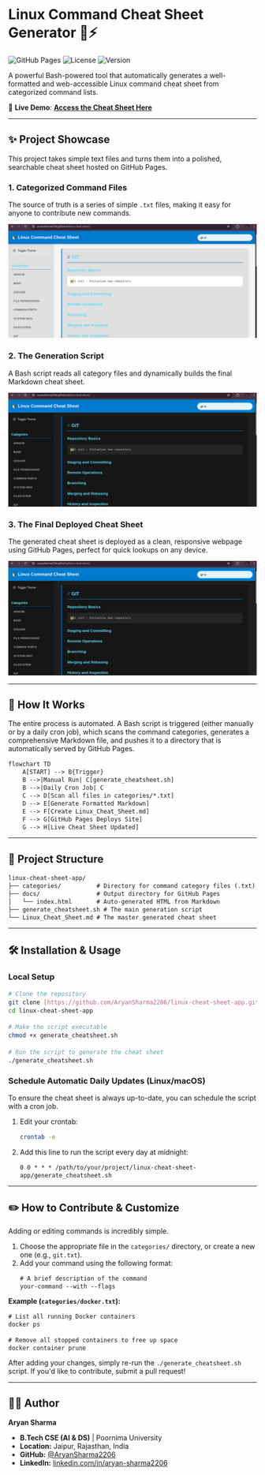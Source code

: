 # Linux Command Cheat Sheet Generator 🐧⚡

![GitHub Pages](https://img.shields.io/badge/GitHub%20Pages-Deployed-brightgreen)
![License](https://img.shields.io/badge/License-MIT-blue)
![Version](https://img.shields.io/badge/Version-1.0-orange)

A powerful Bash-powered tool that automatically generates a well-formatted and web-accessible Linux command cheat sheet from categorized command lists.

🔗 **Live Demo**: [**Access the Cheat Sheet Here**](https://aryansharma2206.github.io/linux-cheat-sheet/)

---
## ✨ Project Showcase

This project takes simple text files and turns them into a polished, searchable cheat sheet hosted on GitHub Pages.

### **1. Categorized Command Files**
The source of truth is a series of simple `.txt` files, making it easy for anyone to contribute new commands.

![Categorized Commands](Project--Images/3.png)

### **2. The Generation Script**
A Bash script reads all category files and dynamically builds the final Markdown cheat sheet.

![Generation Script](Project--Images/2.png)

### **3. The Final Deployed Cheat Sheet**
The generated cheat sheet is deployed as a clean, responsive webpage using GitHub Pages, perfect for quick lookups on any device.

![Final Cheat Sheet Webpage](Project--Images/1.png)

---
## 🤖 How It Works

The entire process is automated. A Bash script is triggered (either manually or by a daily cron job), which scans the command categories, generates a comprehensive Markdown file, and pushes it to a directory that is automatically served by GitHub Pages.

```mermaid
flowchart TD
    A[START] --> B{Trigger}
    B -->|Manual Run| C[generate_cheatsheet.sh]
    B -->|Daily Cron Job| C
    C --> D[Scan all files in categories/*.txt]
    D --> E[Generate Formatted Markdown]
    E --> F[Create Linux_Cheat_Sheet.md]
    F --> G[GitHub Pages Deploys Site]
    G --> H[Live Cheat Sheet Updated]
```

---
## 📂 Project Structure
```
linux-cheat-sheet-app/
├── categories/          # Directory for command category files (.txt)
├── docs/                # Output directory for GitHub Pages
│   └── index.html       # Auto-generated HTML from Markdown
├── generate_cheatsheet.sh # The main generation script
└── Linux_Cheat_Sheet.md # The master generated cheat sheet
```

---
## 🛠️ Installation & Usage

### **Local Setup**
```bash
# Clone the repository
git clone [https://github.com/AryanSharma2206/linux-cheat-sheet-app.git](https://github.com/AryanSharma2206/linux-cheat-sheet-app.git)
cd linux-cheat-sheet-app

# Make the script executable
chmod +x generate_cheatsheet.sh

# Run the script to generate the cheat sheet
./generate_cheatsheet.sh
```

### **Schedule Automatic Daily Updates (Linux/macOS)**
To ensure the cheat sheet is always up-to-date, you can schedule the script with a cron job.

1.  Edit your crontab:
    ```bash
    crontab -e
    ```
2.  Add this line to run the script every day at midnight:
    ```
    0 0 * * * /path/to/your/project/linux-cheat-sheet-app/generate_cheatsheet.sh
    ```

---
## ✏️ How to Contribute & Customize

Adding or editing commands is incredibly simple.

1.  Choose the appropriate file in the `categories/` directory, or create a new one (e.g., `git.txt`).
2.  Add your command using the following format:
    ```
    # A brief description of the command
    your-command --with --flags
    ```

**Example (`categories/docker.txt`):**
```
# List all running Docker containers
docker ps

# Remove all stopped containers to free up space
docker container prune
```
After adding your changes, simply re-run the `./generate_cheatsheet.sh` script. If you'd like to contribute, submit a pull request!

---
## 👨‍💻 Author

**Aryan Sharma**
-   **B.Tech CSE (AI & DS)** | Poornima University
-   **Location:** Jaipur, Rajasthan, India
-   **GitHub:** [@AryanSharma2206](https://github.com/AryanSharma2206)
-   **LinkedIn:** [linkedin.com/in/aryan-sharma2206](https://www.linkedin.com/in/aryan-sharma-a2a240353/)
